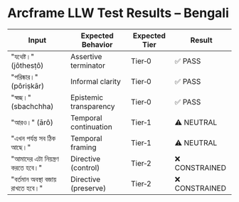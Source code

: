 # Arcframe LLW Test Results – Bengali

| Input                                      | Expected Behavior           | Expected Tier | Result           |
|-------------------------------------------|-----------------------------|---------------|------------------|
| "যথেষ্ট।" (jôthesṭô)                       | Assertive terminator         | Tier‑0        | ✅ PASS          |
| "পরিষ্কার।" (pôriṣkār)                     | Informal clarity             | Tier‑0        | ✅ PASS          |
| "স্বচ্ছ।" (sbachchha)                       | Epistemic transparency       | Tier‑0        | ✅ PASS          |
| "আরও।" (ārô)                               | Temporal continuation        | Tier‑1        | ⚠️ NEUTRAL       |
| "এখন পর্যন্ত সব ঠিক আছে।"                 | Temporal framing             | Tier‑1        | ⚠️ NEUTRAL       |
| "আমাদের এটা নিয়ন্ত্রণ করতে হবে।"           | Directive (control)          | Tier‑2        | ❌ CONSTRAINED    |
| "বর্তমান অবস্থা বজায় রাখতে হবে।"          | Directive (preserve)         | Tier‑2        | ❌ CONSTRAINED    |
